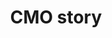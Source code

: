 ---
title: CMO story
slug: cmo-story
description: "Ontdek hoe een CMO student groeit van een beginner tot een ervaren professional."
thumbnail:
    url: "cmo-story/thumb.jpg"
    alt: "Het CMO verhaal"
blurred:
    url: "cmo-story/thumb-blur.jpg"
    alt: "Het CMO Verhaal"
created: 20/01/2017
active: true
enabled: true
order: 1
---